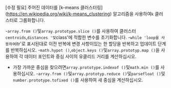 [수정 필요]
주어진 데이터를 [k-means 클러스터링] (https://en.wikipedia.org/wiki/k-means_clustering) 알고리즘을 사용하여`k` 클러스터로 그룹화합니다.

-`array.from ()`및`array.prototype.slice ()`를 사용하여 클러스터`centroids`,`distances '및`class'에 적합한 변수를 초기화합니다.
-`while 'loop을 사용하여`itr'로 표시된대로 이전 반복에 변경 사항이있는 한 할당을 반복하고 업데이트 단계를 반복하십시오.
-`math.hypot ()`,`object.keys ()`및`array.prototyp.map ()`을 사용하여 각 데이터 포인트와 중심 사이의 유클리드 거리를 계산하십시오.
- 가장 가까운 중심을 찾으려면`array.prototype.indexof ()`및`math.min ()`를 사용하십시오.
-`array.from ()`및`array.prototyp.reduce ()`및`parsefloat ()`및`number.prototype.tofixed ()`를 사용하여 새 중심을 계산하십시오.